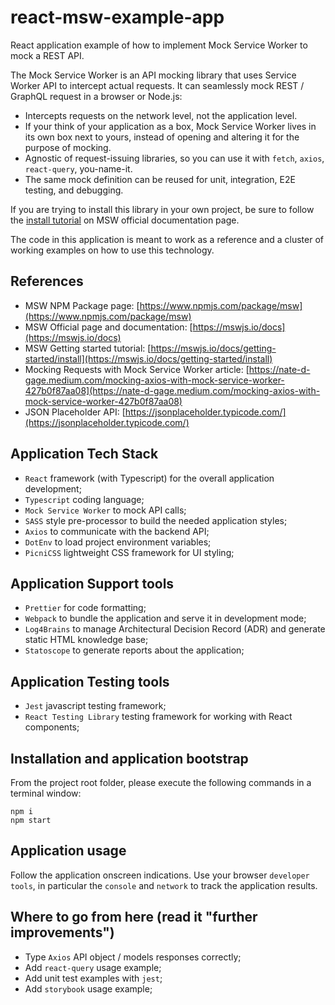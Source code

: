 # react-msw-example-app

React application example of how to implement Mock Service Worker to mock a REST API.

The Mock Service Worker is an API mocking library that uses Service Worker API to intercept actual requests. It can seamlessly mock REST / GraphQL request in a browser or Node.js:

-   Intercepts requests on the network level, not the application level.
-   If your think of your application as a box, Mock Service Worker lives in its own box next to yours, instead of opening and altering it for the purpose of mocking.
-   Agnostic of request-issuing libraries, so you can use it with `fetch`, `axios`, `react-query`, you-name-it.
-   The same mock definition can be reused for unit, integration, E2E testing, and debugging.

If you are trying to install this library in your own project, be sure to follow the [install tutorial](https://mswjs.io/docs/getting-started/install) on MSW official documentation page.

The code in this application is meant to work as a reference and a cluster of working examples on how to use this technology.

## References

-   MSW NPM Package page: [https://www.npmjs.com/package/msw](https://www.npmjs.com/package/msw)
-   MSW Official page and documentation: [https://mswjs.io/docs](https://mswjs.io/docs)
-   MSW Getting started tutorial: [https://mswjs.io/docs/getting-started/install](https://mswjs.io/docs/getting-started/install)
-   Mocking Requests with Mock Service Worker article: [https://nate-d-gage.medium.com/mocking-axios-with-mock-service-worker-427b0f87aa08](https://nate-d-gage.medium.com/mocking-axios-with-mock-service-worker-427b0f87aa08)
-   JSON Placeholder API: [https://jsonplaceholder.typicode.com/](https://jsonplaceholder.typicode.com/)

## Application Tech Stack

-   `React` framework (with Typescript) for the overall application development;
-   `Typescript` coding language;
-   `Mock Service Worker` to mock API calls;
-   `SASS` style pre-processor to build the needed application styles;
-   `Axios` to communicate with the backend API;
-   `DotEnv` to load project environment variables;
-   `PicniCSS` lightweight CSS framework for UI styling;

## Application Support tools

-   `Prettier` for code formatting;
-   `Webpack` to bundle the application and serve it in development mode;
-   `Log4Brains` to manage Architectural Decision Record (ADR) and generate static HTML knowledge base;
-   `Statoscope` to generate reports about the application;

## Application Testing tools

-   `Jest` javascript testing framework;
-   `React Testing Library` testing framework for working with React components;

## Installation and application bootstrap

From the project root folder, please execute the following commands in a terminal window:

```
npm i
npm start
```

## Application usage

Follow the application onscreen indications. Use your browser `developer tools`, in particular the `console` and `network` to track the application results.

## Where to go from here (read it "further improvements")

-   Type `Axios` API object / models responses correctly;
-   Add `react-query` usage example;
-   Add unit test examples with `jest`;
-   Add `storybook` usage example;
